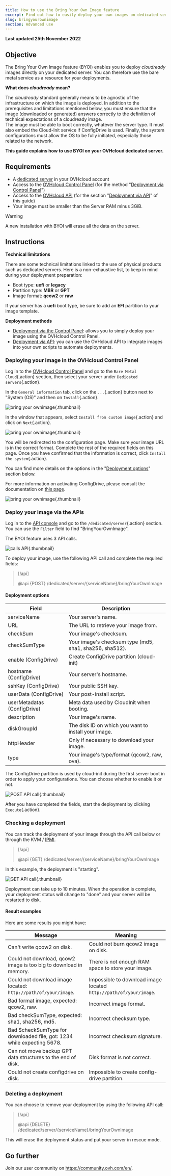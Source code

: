 ```yaml
---
title: How to use the Bring Your Own Image feature
excerpt: Find out how to easily deploy your own images on dedicated servers
slug: bringyourownimage
section: Advanced use
---
```


**Last updated 25th November 2022**

## Objective

The Bring Your Own Image feature (BYOI) enables you to deploy *cloudready* images directly on your dedicated server. You can therefore use the bare metal service as a resource for your deployments.

**What does *cloudready* mean?**

The *cloudready* standard generally means to be agnostic of the infrastructure on which the image is deployed.
In addition to the prerequisites and limitations mentioned below, you must ensure that the image (downloaded or generated) answers correctly to the definition of technical expectations of a cloudready image.
<br>
The image must be able to boot correctly, whatever the server type. It must also embed the Cloud-Init service if ConfigDrive is used. Finally, the system configurations must allow the OS to be fully initiated, especially those related to the network.

**This guide explains how to use BYOI on your OVHcloud dedicated server.**

## Requirements

- A [dedicated server](https://us.ovhcloud.com/bare-metal/) in your OVHcloud account
- Access to the [OVHcloud Control Panel](https://ca.ovh.com/auth/?action=gotomanager&from=https://www.ovh.com/world/&ovhSubsidiary=we) (for the method "[Deployment via Control Panel](#viacontrolpanel)")
- Access to the [OVHcloud API](../../api/first-steps-with-ovh-api/) (for the section "[Deployment via API](#viaapi)" of this guide)
- Your image must be smaller than the Server RAM minus 3GiB.

> [!warning]
>
> A new installation with BYOI will erase all the data on the server.
>

## Instructions

**Technical limitations**

There are some technical limitations linked to the use of physical products such as dedicated servers. Here is a non-exhaustive list, to keep in mind during your deployment preparation:

- Boot type: **uefi** or **legacy**
- Partition type: **MBR** or **GPT**
- Image format: **qcow2** or **raw**

If your server has a **uefi** boot type, be sure to add an **EFI** partition to your image template.

**Deployment methods**

- [Deployment via the Control Panel](#viacontrolpanel): allows you to simply deploy your image using the OVHcloud Control Panel.
- [Deployment via API](#viaapi): you can use the OVHcloud API to integrate images into your own scripts to automate deployments.

### Deploying your image in the OVHcloud Control Panel <a name="viacontrolpanel"></a>

Log in to the [OVHcloud Control Panel](https://ca.ovh.com/auth/?action=gotomanager&from=https://www.ovh.com/world/&ovhSubsidiary=we) and go to the `Bare Metal Cloud`{.action} section, then select your server under `Dedicated servers`{.action}.

In the `General information` tab, click on the `...`{.action} button next to "System (OS)" and then on `Install`{.action}.

![bring your ownimage](images/byoi-controlpanel01.png){.thumbnail}

In the window that appears, select `Install from custom image`{.action} and click on `Next`{.action}.

![bring your ownimage](images/byoi-controlpanel02.png){.thumbnail}

You will be redirected to the configuration page. Make sure your image URL is in the correct format. Complete the rest of the required fields on this page. Once you have confirmed that the information is correct, click `Install the system`{.action}.

You can find more details on the options in the "[Deployment options](#options)" section below.

For more information on activating ConfigDrive, please consult the documentation on [this page](https://cloudinit.readthedocs.io/en/latest/topics/datasources/configdrive.html).

![bring your ownimage](images/byoi-controlpanel03.png){.thumbnail}

### Deploy your image via the APIs <a name="viaapi"></a>

Log in to the [API console](https://ca.api.ovh.com/) and go to the `/dedicated/server`{.action} section. You can use the `Filter` field to find "BringYourOwnImage".

The BYOI feature uses 3 API calls.

![calls API](images/apicalls.png){.thumbnail}

To deploy your image, use the following API call and complete the required fields:

> [!api]
>
> @api {POST} /dedicated/server/{serviceName}/bringYourOwnImage
>

#### Deployment options <a name="options"></a>

| Field | Description |
|-|-|
| serviceName | Your server's name. |
| URL | The URL to retrieve your image from. |
| checkSum | Your image's checksum. |
| checkSumType | Your image's checksum type (md5, sha1, sha256, sha512). |
| enable (ConfigDrive) | Create ConfigDrive partition (cloud-init) |
| hostname (ConfigDrive) | Your server's hostname. |
| sshKey (ConfigDrive) | Your public SSH key. |
| userData (ConfigDrive) | Your post-install script. |
| userMetadatas (ConfigDrive) | Meta data used by CloudInit when booting. |
| description | Your image's name. |
| diskGroupId | The disk ID on which you want to install your image. |
| httpHeader | Only if necessary to download your image. |
| type | Your image's type/format (qcow2, raw, ova). |

The ConfigDrive partition is used by cloud-init during the first server boot in order to apply your configurations. You can choose whether to enable it or not.

![POST API call](images/postapicall.png){.thumbnail}

After you have completed the fields, start the deployment by clicking `Execute`{.action}.

### Checking a deployment

You can track the deployment of your image through the API call below or through the KVM / [IPMI](../use-ipmi-dedicated-servers/).

> [!api]
>
> @api {GET} /dedicated/server/{serviceName}/bringYourOwnImage
>

In this example, the deployment is "starting".

![GET API call](images/getapicall.png){.thumbnail}

Deployment can take up to 10 minutes. When the operation is complete, your deployment status will change to "done" and your server will be restarted to disk.

#### Result examples

Here are some results you might have:

| Message | Meaning |
|-|-|
| Can't write qcow2 on disk. | Could not burn qcow2 image on disk. |
| Could not download, qcow2 image is too big to download in memory. | There is not enough RAM space to store your image. |
| Could not download image located: `http://path/of/your/image`. | Impossible to download image located `http://path/of/your/image`. |
| Bad format image, expected: qcow2, raw. | Incorrect image format. |
| Bad checkSumType, expected: sha1, sha256, md5. | Incorrect checksum type. |
| Bad $checkSumType for downloaded file, got: 1234 while expecting 5678. | Incorrect checksum signature. |
| Can not move backup GPT data structures to the end of disk. | Disk format is not correct. |
| Could not create configdrive on disk. | Impossible to create config-drive partition. |

### Deleting a deployment

You can choose to remove your deployment by using the following API call:

> [!api]
>
> @api {DELETE} /dedicated/server/{serviceName}/bringYourOwnImage
>

This will erase the deployment status and put your server in rescue mode.

## Go further

Join our user community on <https://community.ovh.com/en/>.
